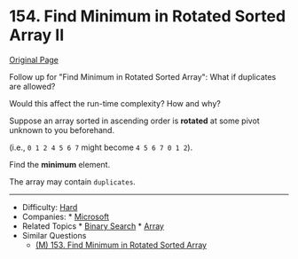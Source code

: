 # 154. Find Minimum in Rotated Sorted Array II

[Original Page](https://leetcode.com/problems/find-minimum-in-rotated-sorted-array-ii/description/)

Follow up for "Find Minimum in Rotated Sorted Array":
What if duplicates are allowed?

Would this affect the run-time complexity? How and why?

Suppose an array sorted in ascending order is **rotated** at some pivot unknown to you beforehand.

(i.e., `0 1 2 4 5 6 7` might become `4 5 6 7 0 1 2`).

Find the **minimum** element.

The array may contain `duplicates`.

---
* Difficulty: [Hard](https://leetcode.com/problemset/all/?difficulty=Hard)
* Companies: * [Microsoft](https://leetcode.com/company/microsoft/)  
* Related Topics * [Binary Search](https://leetcode.com/tag/binary-search/)  * [Array](https://leetcode.com/tag/array/)
* Similar Questions  
    * [(M) 153. Find Minimum in Rotated Sorted Array](https://leetcode.com/problems/find-minimum-in-rotated-sorted-array/description/)
